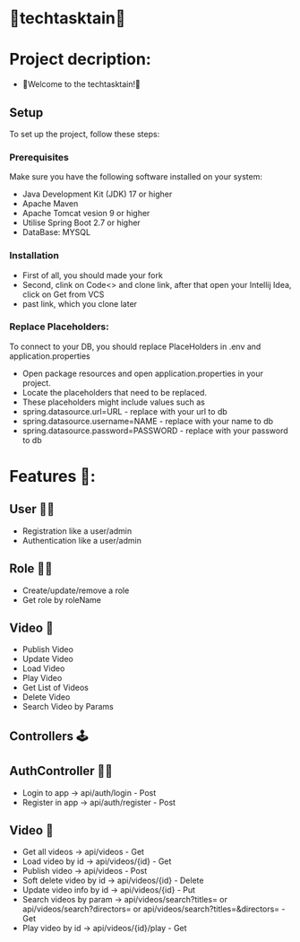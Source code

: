 # 🥷techtasktain🥷

# Project decription:
- 🫡Welcome to the techtasktain!🫡
  
## Setup

To set up the project, follow these steps:

### Prerequisites

Make sure you have the following software installed on your system:

- Java Development Kit (JDK) 17 or higher
- Apache Maven
- Apache Tomcat vesion 9 or higher
- Utilise Spring Boot 2.7 or higher
- DataBase: MYSQL

### Installation
- First of all, you should made your fork
- Second, clink on Code<> and clone link, after that open your Intellij Idea, click on Get from VCS
- past link, which you clone later

### Replace Placeholders:
To connect to your DB, you should replace PlaceHolders in .env and application.properties
- Open package resources and open application.properties in your project.
- Locate the placeholders that need to be replaced.
- These placeholders might include values such as
- spring.datasource.url=URL - replace with your url to db
- spring.datasource.username=NAME - replace with your name to db
- spring.datasource.password=PASSWORD - replace with your password to db


# Features 🤌:

## User 🤵‍♂️
- Registration like a user/admin
- Authentication like a user/admin

## Role 🙎‍♂️
- Create/update/remove a role
- Get role by roleName

## Video 🎥
- Publish Video
- Update Video
- Load Video
- Play Video
- Get List of Videos
- Delete Video
- Search Video by Params


## Controllers 🕹

## AuthController 🤵‍♂️
- Login to app -> api/auth/login - Post
- Register in app -> api/auth/register - Post

## Video 🎥
- Get all videos -> api/videos - Get
- Load video by id -> api/videos/{id} - Get
- Publish video -> api/videos - Post
- Soft delete video by id -> api/videos/{id} - Delete
- Update video info by id -> api/videos/{id} - Put
- Search videos by param -> api/videos/search?titles= or api/videos/search?directors= or api/videos/search?titles=&directors= - Get
- Play video by id -> api/videos/{id}/play - Get
